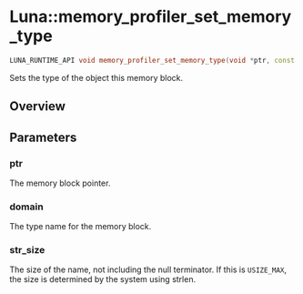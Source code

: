 # Luna::memory_profiler_set_memory_type

```c++
LUNA_RUNTIME_API void memory_profiler_set_memory_type(void *ptr, const c8 *type, usize str_size=USIZE_MAX)
```

Sets the type of the object this memory block. 

## Overview


## Parameters
### ptr
The memory block pointer. 

### domain
The type name for the memory block. 

### str_size
The size of the name, not including the null terminator. If this is `USIZE_MAX`, the size is determined by the system using strlen. 

